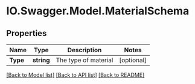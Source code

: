 # IO.Swagger.Model.MaterialSchema
## Properties

Name | Type | Description | Notes
------------ | ------------- | ------------- | -------------
**Type** | **string** | The type of material | [optional] 

[[Back to Model list]](../README.md#documentation-for-models) [[Back to API list]](../README.md#documentation-for-api-endpoints) [[Back to README]](../README.md)

